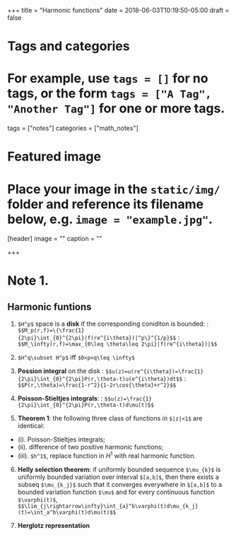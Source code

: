 +++
title = "Harmonic functions"
date = 2018-06-03T10:19:50-05:00
draft = false

# Tags and categories
# For example, use `tags = []` for no tags, or the form `tags = ["A Tag", "Another Tag"]` for one or more tags.
tags = ["notes"]
categories = ["math_notes"]

# Featured image
# Place your image in the `static/img/` folder and reference its filename below, e.g. `image = "example.jpg"`.
[header]
image = ""
caption = ""

+++

# Note 1.
## Harmonic funtions
1. `$H^p$` space is a **disk** if the corresponding coniditon is bounded:
	: `$$M_p(r,f)=\{\frac{1}{2\pi}\int_{0}^{2\pi}|f(re^{i\theta})|^p\}^{1/p}$$`
	: `$$M_\infty(r,f)=\max_{0\leq \theta\leq 2\pi}|f(re^{i\theta})|$$`

2. `$H^q\subset H^p$` iff `$0<p<q\leq \infty$`
3. **Possion integral** on the disk
	: `$$u(z)=u(re^{i\theta})=\frac{1}{2\pi}\int_{0}^{2\pi}P(r,\theta-t)u(e^{i\theta})dt$$`
	: `$$P(r,\theta)=\frac{1-r^2}{1-2r\cos{\theta}+r^2}$$`
4. **Poisson-Stieltjes integrals**:
	: `$$u(z)=\frac{1}{2\pi}\int_{0}^{2\pi}P(r,\theta-t)d\mu(t)$$`
5. **Theorem 1**: the following three class of functions in `$|z|<1$` are identical:
  - (i). Poisson-Stieltjes integrals;
  - (ii). difference of two positive harmonic functions;
  - (iii). `$h^1$`, replace function in $H^1$ with real harmonic function.
6. **Helly selection theorem**: if uniformly bounded sequence `$\mu_{k}$` is uniformly bounded variation over interval `$[a,b]$`, then there exists a subseq `$\mu_{k_j}$` such that it converges everywhere in `$[a,b]$` to a bounded variation function `$\mu$` and for every continuous function `$\varphi(t)$`,
`$$\lim_{j\rightarrow\infty}\int_{a}^b\varphi(t)d\mu_{k_j}(t)=\int_a^b\varphi(t)d\mu(t)$$`

7. **Herglotz representation**
